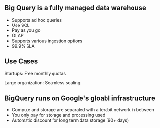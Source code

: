 ## Big Query is a fully managed data warehouse

- Supports ad hoc queries
- Use SQL
- Pay as you go
- OLAP
- Supports various ingestion options
- 99.9% SLA

## Use Cases

Startups: Free monthly quotas

Large organization: Seamless scaling

##  BigQuery runs on Google's gloabl infrastructure
- Compute and storage are separated with a terabit network in between
- You only pay for storage and processing used
- Automatic discount for long term data storage (90+ days)

